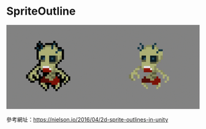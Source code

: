 # SpriteOutline
![](https://github.com/MaxWeiChen/SpriteOutline/blob/master/SpriteOutline.gif)

參考網址：https://nielson.io/2016/04/2d-sprite-outlines-in-unity
